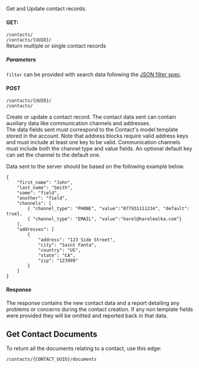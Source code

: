 Get and Update contact records.

#### GET:
`/contacts/`  
`/contacts/{UUID}/`  
Return multiple or single contact records

##### Parameters 
`filter` can be provided with search data following the [JSON filter spec](https://github.com/eliebmobile/crm_pro-wiki/blob/master/Dynamic-Model-Filtering.md).

#### POST
`/contacts/{UUID}/`  
`/contacts/`

Create or update a contact record.
The contact data sent can contain auxiliary data like communication channels and addresses.  
The data fields sent must correspond to the Contact's model template stored in the account.
Note that address blocks require valid address keys and must include at least one key to be valid.
Communication channels must include both the channel type and value fields. An optional default key
can set the channel to the default one.

Data sent to the server should be based on the following example below.

```
{
    "first_name": "John",
    "last_name": "Smith",
    "some": "field",
    "another": "field",
    "channels": [
        { "channel_type": "PHONE", "value":"077931111234", "default": true},
        { "channel_type": "EMAIL", "value":"harel@harelmalka.com"}
    ],
    "addresses": [
        {
            "address": "123 Side Street",
            "city": "Saint Fanta",
            "country": "US",
            "state": "CA",
            "zip": "123999"
        }
    ]
}
```

#### Response

The response contains the new contact data and a report detailing any problems or concerns during
the contact creation. If any non template fields were provided they will be omitted and reported
back in that data.

## Get Contact Documents

To return all the documents relating to a contact, use this edge:  

`/contacts/{CONTACT_UUID}/documents`

